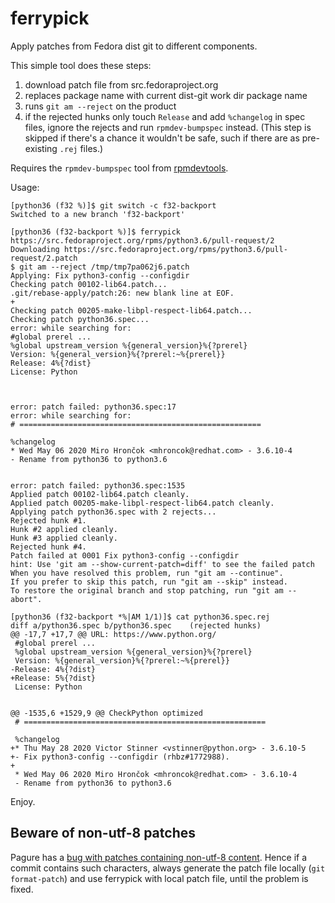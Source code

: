ferrypick
=========

Apply patches from Fedora dist git to different components.

This simple tool does these steps:

 1. download patch file from src.fedoraproject.org
 2. replaces package name with current dist-git work dir package name
 3. runs `git am --reject` on the product
 4. if the rejected hunks only touch `Release` and add `%changelog` in spec
    files, ignore the rejects and run `rpmdev-bumpspec` instead.
    (This step is skipped if there's a chance it wouldn't be safe,
    such if there are as pre-existing `.rej` files.)

Requires the `rpmdev-bumpspec` tool from [rpmdevtools].

[rpmdevtools]: https://pagure.io/rpmdevtools

Usage:

```
[python36 (f32 %)]$ git switch -c f32-backport
Switched to a new branch 'f32-backport'

[python36 (f32-backport %)]$ ferrypick https://src.fedoraproject.org/rpms/python3.6/pull-request/2
Downloading https://src.fedoraproject.org/rpms/python3.6/pull-request/2.patch
$ git am --reject /tmp/tmp7pa062j6.patch
Applying: Fix python3-config --configdir
Checking patch 00102-lib64.patch...
.git/rebase-apply/patch:26: new blank line at EOF.
+
Checking patch 00205-make-libpl-respect-lib64.patch...
Checking patch python36.spec...
error: while searching for:
#global prerel ...
%global upstream_version %{general_version}%{?prerel}
Version: %{general_version}%{?prerel:~%{prerel}}
Release: 4%{?dist}
License: Python



error: patch failed: python36.spec:17
error: while searching for:
# ======================================================

%changelog
* Wed May 06 2020 Miro Hrončok <mhroncok@redhat.com> - 3.6.10-4
- Rename from python36 to python3.6


error: patch failed: python36.spec:1535
Applied patch 00102-lib64.patch cleanly.
Applied patch 00205-make-libpl-respect-lib64.patch cleanly.
Applying patch python36.spec with 2 rejects...
Rejected hunk #1.
Hunk #2 applied cleanly.
Hunk #3 applied cleanly.
Rejected hunk #4.
Patch failed at 0001 Fix python3-config --configdir
hint: Use 'git am --show-current-patch=diff' to see the failed patch
When you have resolved this problem, run "git am --continue".
If you prefer to skip this patch, run "git am --skip" instead.
To restore the original branch and stop patching, run "git am --abort".

[python36 (f32-backport *%|AM 1/1)]$ cat python36.spec.rej
diff a/python36.spec b/python36.spec	(rejected hunks)
@@ -17,7 +17,7 @@ URL: https://www.python.org/
 #global prerel ...
 %global upstream_version %{general_version}%{?prerel}
 Version: %{general_version}%{?prerel:~%{prerel}}
-Release: 4%{?dist}
+Release: 5%{?dist}
 License: Python
 
 
@@ -1535,6 +1529,9 @@ CheckPython optimized
 # ======================================================
 
 %changelog
+* Thu May 28 2020 Victor Stinner <vstinner@python.org> - 3.6.10-5
+- Fix python3-config --configdir (rhbz#1772988).
+
 * Wed May 06 2020 Miro Hrončok <mhroncok@redhat.com> - 3.6.10-4
 - Rename from python36 to python3.6
```

Enjoy.


Beware of non-utf-8 patches
---------------------------

Pagure has a [bug with patches containing non-utf-8 content](https://pagure.io/pagure/issue/4901).
Hence if a commit contains such characters,
always generate the patch file locally (`git format-patch`) and use ferrypick with local patch file,
until the problem is fixed.
